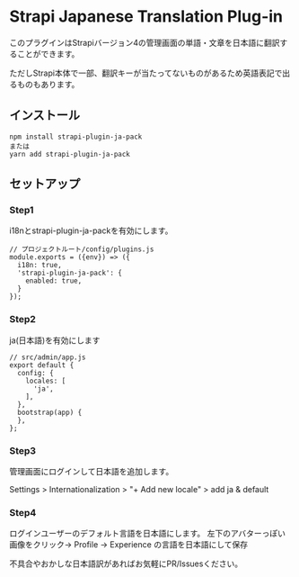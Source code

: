 # Strapi Japanese Translation Plug-in

このプラグインはStrapiバージョン4の管理画面の単語・文章を日本語に翻訳することができます。

ただしStrapi本体で一部、翻訳キーが当たってないものがあるため英語表記で出るものもあります。

## インストール
```shell
npm install strapi-plugin-ja-pack
または
yarn add strapi-plugin-ja-pack
```

## セットアップ
### Step1
i18nとstrapi-plugin-ja-packを有効にします。

```
// プロジェクトルート/config/plugins.js
module.exports = ({env}) => ({
  i18n: true,
  'strapi-plugin-ja-pack': {
    enabled: true,
  }
});
```

### Step2
ja(日本語)を有効にします

```
// src/admin/app.js
export default {
  config: {
    locales: [
      'ja',
    ],
  },
  bootstrap(app) {
  },
};
```
### Step3
管理画面にログインして日本語を追加します。

Settings > Internationalization > "+ Add new locale" > add ja & default

### Step4
ログインユーザーのデフォルト言語を日本語にします。
左下のアバターっぽい画像をクリック→ Profile → Experience の言語を日本語にして保存


不具合やおかしな日本語訳があればお気軽にPR/Issuesください。
